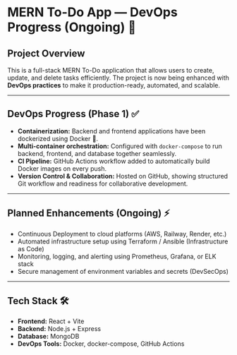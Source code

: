 # MERN To-Do App — DevOps Progress (Ongoing) 🚀

## Project Overview
This is a full-stack MERN To-Do application that allows users to create, update, and delete tasks efficiently. The project is now being enhanced with **DevOps practices** to make it production-ready, automated, and scalable.

---

## DevOps Progress (Phase 1) ✅
- **Containerization:** Backend and frontend applications have been dockerized using Docker 🐳.
- **Multi-container orchestration:** Configured with `docker-compose` to run backend, frontend, and database together seamlessly.
- **CI Pipeline:** GitHub Actions workflow added to automatically build Docker images on every push.
- **Version Control & Collaboration:** Hosted on GitHub, showing structured Git workflow and readiness for collaborative development.

---

## Planned Enhancements (Ongoing) ⚡
- Continuous Deployment to cloud platforms (AWS, Railway, Render, etc.)
- Automated infrastructure setup using Terraform / Ansible (Infrastructure as Code)
- Monitoring, logging, and alerting using Prometheus, Grafana, or ELK stack
- Secure management of environment variables and secrets (DevSecOps)

---

## Tech Stack 🛠️
- **Frontend:** React + Vite
- **Backend:** Node.js + Express
- **Database:** MongoDB
- **DevOps Tools:** Docker, docker-compose, GitHub Actions
